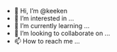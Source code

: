 - 👋 Hi, I’m @keeken
- 👀 I’m interested in ...
- 🌱 I’m currently learning ...
- 💞️ I’m looking to collaborate on ...
- 📫 How to reach me ...

<!---
keeken/keeken is a ✨ special ✨ repository because its `README.md` (this file) appears on your GitHub profile.
You can click the Preview link to take a look at your changes.
--->
